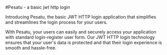 #Pesatu - a basic jwt http login

Introducing Pesatu, the basic JWT HTTP login application that simplifies and streamlines the login process for your users.

With Pesatu, your users can easily and securely access your application with standard login-register user form. Our JWT HTTP login technology ensures that your user's data is protected and that their login experience is smooth and hassle-free.